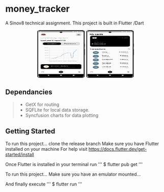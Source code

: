 # money_tracker





A Sinov8 technical assignment. 
This project is built in Flutter /Dart

<p align="middle">
  <img src="/homeScreen.png" width="150" height="150" />
  <img src="/transactionsScreen.png" width="150" height="150" /> 
  
</p>

## Dependancies 
>* GetX for routing
>* SQFLite for local data storage. 
>* Syncfusion charts for data plotting 


## Getting Started
To run this project...
clone the release branch
Make sure you have  Flutter installed on your machine 
For help visit
https://docs.flutter.dev/get-started/install

Once Flutter is installed in your terminal run
'''
$ flutter pub get 
'''

To run this project... Make sure you have an emulator mounted... 

And finally execute 
'''
$ flutter run 
'''






